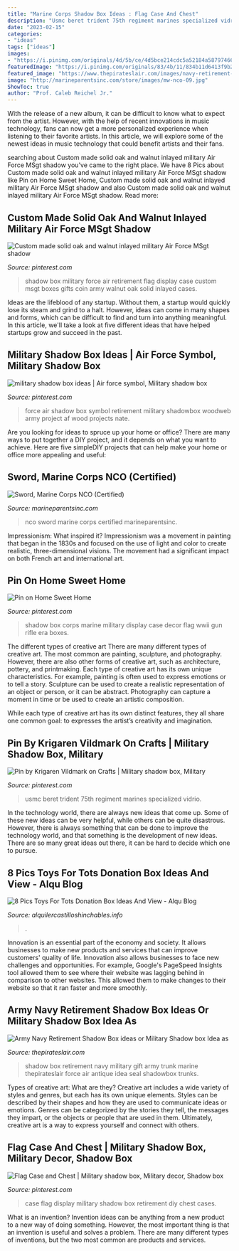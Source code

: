 ```yaml
---
title: "Marine Corps Shadow Box Ideas : Flag Case And Chest"
description: "Usmc beret trident 75th regiment marines specialized vidrio"
date: "2023-02-15"
categories:
- "ideas"
tags: ["ideas"]
images:
- "https://i.pinimg.com/originals/4d/5b/ce/4d5bce214cdc5a52184a5879746625be.jpg"
featuredImage: "https://i.pinimg.com/originals/83/4b/11/834b11d6413f9b28737fd3f67f5bfc3d.jpg"
featured_image: "https://www.thepirateslair.com/images/navy-retirement-shadow-box-ideas/cwoastiles-shadowbox-3a.jpg"
image: "http://marineparentsinc.com/store/images/mw-nco-09.jpg"
ShowToc: true
author: "Prof. Caleb Reichel Jr."
---
```



With the release of a new album, it can be difficult to know what to expect from the artist. However, with the help of recent innovations in music technology, fans can now get a more personalized experience when listening to their favorite artists. In this article, we will explore some of the newest ideas in music technology that could benefit artists and their fans.

	

		
searching about Custom made solid oak and walnut inlayed military Air Force MSgt shadow you've came to the right place. We have 8 Pics about Custom made solid oak and walnut inlayed military Air Force MSgt shadow like Pin on Home Sweet Home, Custom made solid oak and walnut inlayed military Air Force MSgt shadow and also Custom made solid oak and walnut inlayed military Air Force MSgt shadow. Read more:
		
    
## Custom Made Solid Oak And Walnut Inlayed Military Air Force MSgt Shadow

<img loading=lazy src="https://i.pinimg.com/originals/4d/5b/ce/4d5bce214cdc5a52184a5879746625be.jpg" onerror="this.onerror=null;this.src='https://tse3.mm.bing.net/th?id=OIP.cbNBtxp8JcIltvmHOTjYUwHaKX&amp;pid=15.1';" alt="Custom made solid oak and walnut inlayed military Air Force MSgt shadow">

_Source: pinterest.com_

>shadow box military force air retirement flag display case custom msgt boxes gifts coin army walnut oak solid inlayed cases. 

	

Ideas are the lifeblood of any startup. Without them, a startup would quickly lose its steam and grind to a halt. However, ideas can come in many shapes and forms, which can be difficult to find and turn into anything meaningful. In this article, we'll take a look at five different ideas that have helped startups grow and succeed in the past.

    
## Military Shadow Box Ideas | Air Force Symbol, Military Shadow Box

<img loading=lazy src="https://i.pinimg.com/originals/bb/52/e3/bb52e33b8146121e9ed2200233343622.jpg" onerror="this.onerror=null;this.src='https://tse4.mm.bing.net/th?id=OIP.XX6Eqb21zJRDsBohZ5uOewHaFj&amp;pid=15.1';" alt="military shadow box ideas | Air force symbol, Military shadow box">

_Source: pinterest.com_

>force air shadow box symbol retirement military shadowbox woodweb army project af wood projects nate. 

	

Are you looking for ideas to spruce up your home or office? There are many ways to put together a DIY project, and it depends on what you want to achieve. Here are five simpleDIY projects that can help make your home or office more appealing and useful:

    
## Sword, Marine Corps NCO (Certified)

<img loading=lazy src="http://marineparentsinc.com/store/images/mw-nco-09.jpg" onerror="this.onerror=null;this.src='https://tse1.mm.bing.net/th?id=OIP.sU83gmDCxki2kt4L0kJcVAHaKM&amp;pid=15.1';" alt="Sword, Marine Corps NCO (Certified)">

_Source: marineparentsinc.com_

>nco sword marine corps certified marineparentsinc. 

	

Impressionism: What inspired it?
Impressionism was a movement in painting that began in the 1830s and focused on the use of light and color to create realistic, three-dimensional visions. The movement had a significant impact on both French art and international art.

    
## Pin On Home Sweet Home

<img loading=lazy src="https://i.pinimg.com/originals/81/6b/bd/816bbda1d95dbd9bdf2ae89ae53c4617.jpg" onerror="this.onerror=null;this.src='https://tse3.mm.bing.net/th?id=OIP.iP0q7joNIZTukUOuAXHT9AHaKr&amp;pid=15.1';" alt="Pin on Home Sweet Home">

_Source: pinterest.com_

>shadow box corps marine military display case decor flag wwii gun rifle era boxes. 

	

The different types of creative art
There are many different types of creative art. The most common are painting, sculpture, and photography. However, there are also other forms of creative art, such as architecture, pottery, and printmaking.
Each type of creative art has its own unique characteristics. For example, painting is often used to express emotions or to tell a story. Sculpture can be used to create a realistic representation of an object or person, or it can be abstract. Photography can capture a moment in time or be used to create an artistic composition.

While each type of creative art has its own distinct features, they all share one common goal: to expresses the artist’s creativity and imagination.

    
## Pin By Krigaren Vildmark On Crafts | Military Shadow Box, Military

<img loading=lazy src="https://i.pinimg.com/736x/4f/4f/1a/4f4f1a19227a79cc1351df7e74587d8c.jpg" onerror="this.onerror=null;this.src='https://tse2.mm.bing.net/th?id=OIP.Sl14LR4iJxL7-ownVl7qBgHaJB&amp;pid=15.1';" alt="Pin by Krigaren Vildmark on Crafts | Military shadow box, Military">

_Source: pinterest.com_

>usmc beret trident 75th regiment marines specialized vidrio. 

	

In the technology world, there are always new ideas that come up. Some of these new ideas can be very helpful, while others can be quite disastrous. However, there is always something that can be done to improve the technology world, and that something is the development of new ideas. There are so many great ideas out there, it can be hard to decide which one to pursue.

    
## 8 Pics Toys For Tots Donation Box Ideas And View - Alqu Blog

<img loading=lazy src="https://alquilercastilloshinchables.info/wp-content/uploads/2020/05/62-Best-Toys-for-Tots-images-Toys-for-tots-Toys-Marine-corps-...-1.jpg" onerror="this.onerror=null;this.src='https://tse2.mm.bing.net/th?id=OIP.ej6iu74ItdmLdEDLW1jkDgAAAA&amp;pid=15.1';" alt="8 Pics Toys For Tots Donation Box Ideas And View - Alqu Blog">

_Source: alquilercastilloshinchables.info_

>. 

	

Innovation is an essential part of the economy and society. It allows businesses to make new products and services that can improve customers' quality of life. Innovation also allows businesses to face new challenges and opportunities. For example, Google's PageSpeed Insights tool allowed them to see where their website was lagging behind in comparison to other websites. This allowed them to make changes to their website so that it ran faster and more smoothly.

    
## Army Navy Retirement Shadow Box Ideas Or Military Shadow Box Idea As

<img loading=lazy src="https://www.thepirateslair.com/images/navy-retirement-shadow-box-ideas/cwoastiles-shadowbox-3a.jpg" onerror="this.onerror=null;this.src='https://tse3.mm.bing.net/th?id=OIP.2yWyQNcNYJZaGdUr5JgUnAHaFj&amp;pid=15.1';" alt="Army Navy Retirement Shadow Box ideas or Military Shadow box Idea as">

_Source: thepirateslair.com_

>shadow box retirement navy military gift army trunk marine thepirateslair force air antique idea seal shadowbox trunks. 

	

Types of creative art: What are they?
Creative art includes a wide variety of styles and genres, but each has its own unique elements. Styles can be described by their shapes and how they are used to communicate ideas or emotions. Genres can be categorized by the stories they tell, the messages they impart, or the objects or people that are used in them. Ultimately, creative art is a way to express yourself and connect with others.

    
## Flag Case And Chest | Military Shadow Box, Military Decor, Shadow Box

<img loading=lazy src="https://i.pinimg.com/originals/83/4b/11/834b11d6413f9b28737fd3f67f5bfc3d.jpg" onerror="this.onerror=null;this.src='https://tse4.mm.bing.net/th?id=OIP.6UH_l1As-Pn5enye6NnYYgHaJ4&amp;pid=15.1';" alt="Flag Case and Chest | Military shadow box, Military decor, Shadow box">

_Source: pinterest.com_

>case flag display military shadow box retirement diy chest cases. 

	

What is an invention?
Invention ideas can be anything from a new product to a new way of doing something. However, the most important thing is that an invention is useful and solves a problem. There are many different types of inventions, but the two most common are products and services.

